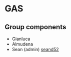 # GAS

## Group components

- Gianluca
- Almudena
- Sean (admin) [seand52](https://github.com/seand52)